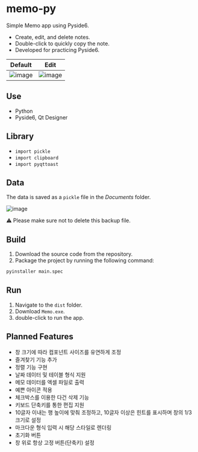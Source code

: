# memo-py
Simple Memo app using Pyside6.  
- Create, edit, and delete notes.
- Double-click to quickly copy the note.
- Developed for practicing Pyside6.

|**Default** | **Edit** |
|---|---|
![image](https://github.com/user-attachments/assets/b0d056a2-502a-4ff8-b2ee-36ea406bf624) | ![image](https://github.com/user-attachments/assets/1cca1b12-ac4d-4205-9cd6-5e1a0e97d941)
   
## Use
- Python
- Pyside6, Qt Designer

## Library
- `import pickle`
- `import clipboard`
- `import pyqttoast`

## Data
The data is saved as a `pickle` file in the _Documents_ folder.  

![image](https://github.com/user-attachments/assets/f266ca19-304e-4a31-9f2f-53cff19148a2)

⚠️  Please make sure not to delete this backup file.

## Build
1. Download the source code from the repository.
2. Package the project by running the following command:
```bash
pyinstaller main.spec
```

## Run
1. Navigate to the `dist` folder.
2. Download `Memo.exe`.
3. double-click to run the app.

## Planned Features
- 창 크기에 따라 컴포넌트 사이즈를 유연하게 조정
- 즐겨찾기 기능 추가
- 정렬 기능 구현
- 날짜 데이터 및 테이블 형식 지원
- 메모 데이터를 엑셀 파일로 출력
- 예쁜 아이콘 적용
- 체크박스를 이용한 다건 삭제 기능
- 키보드 단축키를 통한 편집 지원
- 10글자 이내는 행 높이에 맞춰 조정하고, 10글자 이상은 힌트를 표시하며 창의 1/3 크기로 설정
- 마크다운 형식 입력 시 해당 스타일로 렌더링
- 초기화 버튼
- 창 위로 항상 고정 버튼(단축키) 설정
